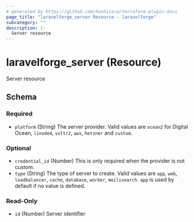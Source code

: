 ```yaml
---
# generated by https://github.com/hashicorp/terraform-plugin-docs
page_title: "laravelforge_server Resource - laravelforge"
subcategory: ""
description: |-
  Server resource
---
```


# laravelforge_server (Resource)

Server resource



<!-- schema generated by tfplugindocs -->
## Schema

### Required

- `platform` (String) The server provider. Valid values are `ocean2` for Digital Ocean, `linode4`, `vultr2`, `aws`, `hetzner` and `custom`.

### Optional

- `credential_id` (Number) This is only required when the provider is not custom.
- `type` (String) The type of server to create. Valid values are `app`, `web`, `loadbalancer`, `cache`, `database`, `worker`, `meilisearch`. `app` is used by default if no value is defined.

### Read-Only

- `id` (Number) Server identifier


